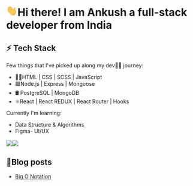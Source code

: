 # <img src="https://raw.githubusercontent.com/ABSphreak/ABSphreak/master/gifs/Hi.gif" width="30">Hi there! I am Ankush a full-stack developer from India

## ⚡ Tech Stack

Few things that I've picked up along my dev👨‍💻 journey:

- 🐱‍👤HTML | CSS | SCSS | JavaScript
- 🟩Node.js | Express | Mongoose
- 🛢️ PostgreSQL | MongoDB
- ⚛React | React REDUX | React Router | Hooks

Currently I'm learning:

- Data Structure & Algorithms
- Figma- UI/UX

<a href="https://github.com/ankushdogradev"><img align="center" height="160em" src="https://github-readme-stats.vercel.app/api?username=ankushdogradev&theme=github_dark&show_icons=true" /><img align="center" height="160em" src="https://github-readme-stats.vercel.app/api/top-langs/?username=ankushdogradev&theme=github_dark&layout=compact" />
</a>

## 📙Blog posts

<!-- BLOG-POST-LIST:START -->
- [Big O Notation](https://dev.to/ankushdogradev/big-o-notation-3kf4)
<!-- BLOG-POST-LIST:END -->
